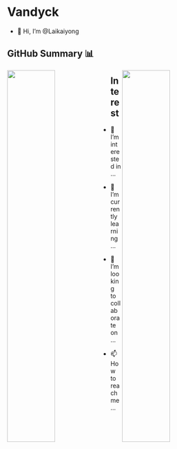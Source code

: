 # Vandyck
- 👋 Hi, I’m @Laikaiyong

## GitHub Summary 📊
<img src="https://github-readme-stats.vercel.app/api?username=Laikaiyong&show_icons=true&theme=buefy" align=left width=47% >  
<img src="https://github-readme-stats.vercel.app/api/top-langs/?username=Laikaiyong&theme=tokyonight&layout=compact" width=47% align=right>


## Interest
- 👀 I’m interested in ...
- 🌱 I’m currently learning ...


- 💞️ I’m looking to collaborate on ...
- 📫 How to reach me ...
